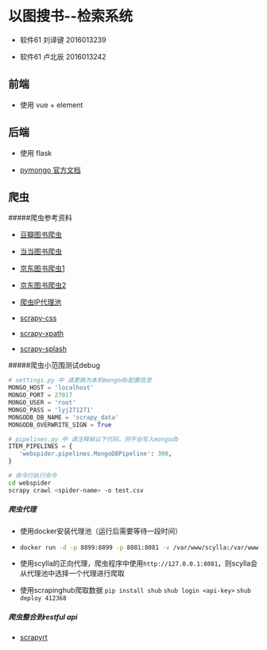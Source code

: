# 以图搜书--检索系统
* 软件61 刘译键 2016013239

* 软件61 卢北辰 2016013242

## 前端

* 使用 vue + element



## 后端

* 使用 flask

* [pymongo 官方文档](https://api.mongodb.com/python/current/index.html)

## 爬虫

#####爬虫参考资料

* [豆瓣图书爬虫](https://github.com/40robber/ScrapyDouban)
* [当当图书爬虫](https://github.com/HunterChao/Dangdang/blob/master/Dangdang/dangdang/spiders/dangdang.py)
* [京东图书爬虫1](https://book.jd.com/booksort.html)
* [京东图书爬虫2](https://www.cnblogs.com/kangoroo/p/6071501.html)

* [爬虫IP代理池](https://scylla.wildcat.io/zh/latest/)

* [scrapy-css](<http://www.scrapyd.cn/doc/185.html>)

* [scrapy-xpath](http://www.scrapyd.cn/doc/186.html)

* [scrapy-splash](https://www.cnblogs.com/jclian91/p/8590617.html)

#####爬虫小范围测试debug

```python
# settings.py 中 请更换为本机mongodb配置信息
MONGO_HOST = 'localhost'
MONGO_PORT = 27017
MONGO_USER = 'root'
MONGO_PASS = 'lyj271271'
MONGODB_DB_NAME = 'scrapy_data'
MONGODB_OVERWRITE_SIGN = True
```

```python
# pipelines.py 中 请注释掉以下代码，则不会写入mongodb
ITEM_PIPELINES = {
   'webspider.pipelines.MongoDBPipeline': 300,
}
```

```bash
# 命令行执行命令
cd webspider
scrapy crawl <spider-name> -o test.csv
```

##### 爬虫代理

* 使用docker安装代理池（运行后需要等待一段时间）

* ```bash
  docker run -d -p 8899:8899 -p 8081:8081 -v /var/www/scylla:/var/www/scylla --name scylla wildcat/scylla:latest
  ```

* 使用scylla的正向代理，爬虫程序中使用``http://127.0.0.1:8081``，则scylla会从代理池中选择一个代理进行爬取

* 使用scrapinghub爬取数据 ``pip install shub`` ``shub login <api-key>`` ``shub deploy 412368``

##### 爬虫整合到restful api

* [scrapyrt](https://www.cnblogs.com/lxbmaomao/p/10372235.html)